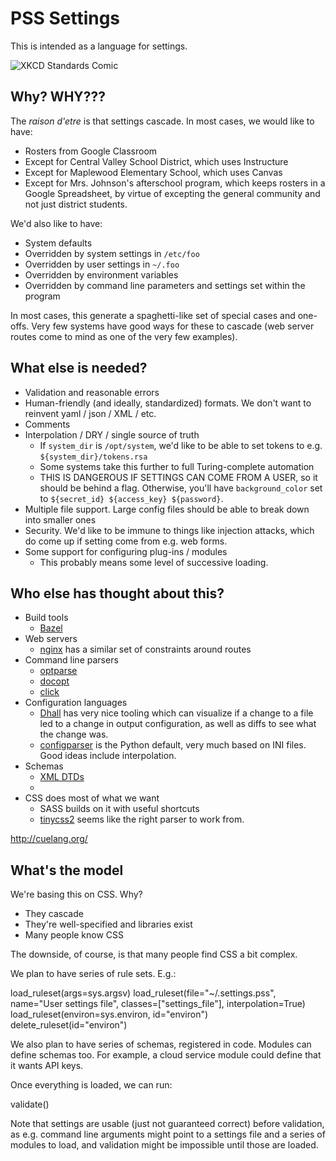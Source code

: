 PSS Settings
============

This is intended as a language for settings.

![XKCD Standards Comic](https://imgs.xkcd.com/comics/standards.png)

Why? WHY???
-----------

The *raison d'etre* is that settings cascade. In most cases, we would like to have:

- Rosters from Google Classroom
- Except for Central Valley School District, which uses Instructure
- Except for Maplewood Elementary School, which uses Canvas
- Except for Mrs. Johnson's afterschool program, which keeps rosters in a Google Spreadsheet, by virtue of excepting the general community and not just district students.

We'd also like to have:

- System defaults
- Overridden by system settings in `/etc/foo`
- Overridden by user settings in `~/.foo`
- Overridden by environment variables
- Overridden by command line parameters and settings set within the program

In most cases, this generate a spaghetti-like set of special cases and one-offs. Very few systems have good ways for these to cascade (web server routes come to mind as one of the very few examples).

What else is needed?
--------------------

* Validation and reasonable errors
* Human-friendly (and ideally, standardized) formats. We don't want to reinvent yaml / json / XML / etc.
* Comments
* Interpolation / DRY / single source of truth
  * If `system_dir` is `/opt/system`, we'd like to be able to set tokens to e.g. `${system_dir}/tokens.rsa`
  * Some systems take this further to full Turing-complete automation
  * THIS IS DANGEROUS IF SETTINGS CAN COME FROM A USER, so it should be behind a flag. Otherwise, you'll have `background_color` set to `${secret_id} ${access_key} ${password}`.
* Multiple file support. Large config files should be able to break down into smaller ones
* Security. We'd like to be immune to things like injection attacks, which do come up if setting come from e.g. web forms.
* Some support for configuring plug-ins / modules
  * This probably means some level of successive loading.

Who else has thought about this?
--------------------------------

* Build tools
  * [Bazel](https://bazel.build/)
* Web servers
  * [nginx](https://www.nginx.com/resources/wiki/start/topics/examples/full/) has a similar set of constraints around routes
* Command line parsers
  * [optparse](https://docs.python.org/3/library/optparse.html)
  * [docopt](http://docopt.org/)
  * [click](https://click.palletsprojects.com/en)
* Configuration languages
  * [Dhall](https://dhall-lang.org/) has very nice tooling which can visualize if a change to a file led to a change in output configuration, as well as diffs to see what the change was.
  * [configparser](https://docs.python.org/3/library/configparser.html) is the Python default, very much based on INI files. Good ideas include interpolation.
* Schemas
  * [XML DTDs](https://en.wikipedia.org/wiki/Document_type_definition)
  * 
* CSS does most of what we want
  * SASS builds on it with useful shortcuts
  * [tinycss2](https://doc.courtbouillon.org/tinycss2/stable/first_steps.html) seems like the right parser to work from.

http://cuelang.org/

What's the model
----------------

We're basing this on CSS. Why?

- They cascade
- They're well-specified and libraries exist
- Many people know CSS

The downside, of course, is that many people find CSS a bit complex.

We plan to have series of rule sets. E.g.:

  load_ruleset(args=sys.argsv)
  load_ruleset(file="~/.settings.pss", name="User settings file", classes=["settings_file"], interpolation=True)
  load_ruleset(environ=sys.environ, id="environ")
  delete_ruleset(id="environ")

We also plan to have series of schemas, registered in code. Modules
can define schemas too. For example, a cloud service module could
define that it wants API keys.

Once everything is loaded, we can run:

  validate()

Note that settings are usable (just not guaranteed correct) before
validation, as e.g. command line arguments might point to a settings
file and a series of modules to load, and validation might be
impossible until those are loaded.
